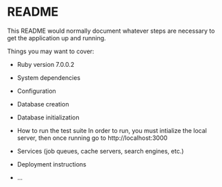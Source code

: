 # README

This README would normally document whatever steps are necessary to get the
application up and running.

Things you may want to cover:

* Ruby version
7.0.0.2
* System dependencies

* Configuration

* Database creation

* Database initialization

* How to run the test suite
In order to run, you must intialize the local server, then once running go to http://localhost:3000
* Services (job queues, cache servers, search engines, etc.)

* Deployment instructions

* ...
